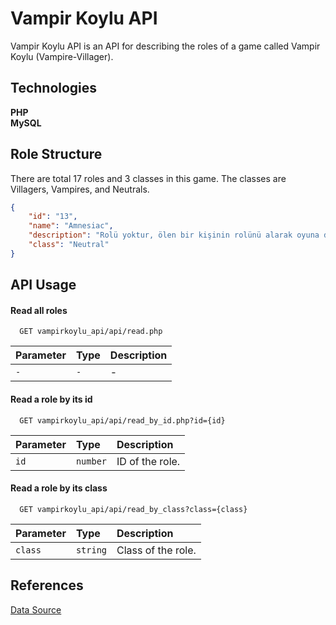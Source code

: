 

# Vampir Koylu API
Vampir Koylu API is an API for describing the roles of a game called Vampir Koylu (Vampire-Villager).



## Technologies


**PHP**\
**MySQL** 

  
## Role Structure
There are total 17 roles and 3 classes in this game. The classes are Villagers, Vampires, and Neutrals.
```json
{
    "id": "13",
    "name": "Amnesiac",
    "description": "Rolü yoktur, ölen bir kişinin rolünü alarak oyuna devam eder. Oyunda kazanma ihtimali en yüksek olan rollerden birisidir. Amacınız eşitliği sağlamak değil eşitsizliği sağlamak olmalı. Güçlü olan tarafa geçin.",
    "class": "Neutral"
}
```

  
## API Usage

#### Read all roles

```http
  GET vampirkoylu_api/api/read.php
```

| Parameter | Type     | Description                |
| :-------- | :------- | :-------------------------------- |
| `-`      | `-` | - |


#### Read a role by its id

```http
  GET vampirkoylu_api/api/read_by_id.php?id={id}
```

| Parameter | Type     | Description                |
| :-------- | :------- | :-------------------------------- |
| `id`      | `number` | ID of the role. |


#### Read a role by its class

```http
  GET vampirkoylu_api/api/read_by_class?class={class}
```

| Parameter | Type     | Description                |
| :-------- | :------- | :-------------------------------- |
| `class`      | `string` | Class of the role. |

## References

[Data Source](https://www.wasdzone.com/vampir-koylu-rolleri/)
